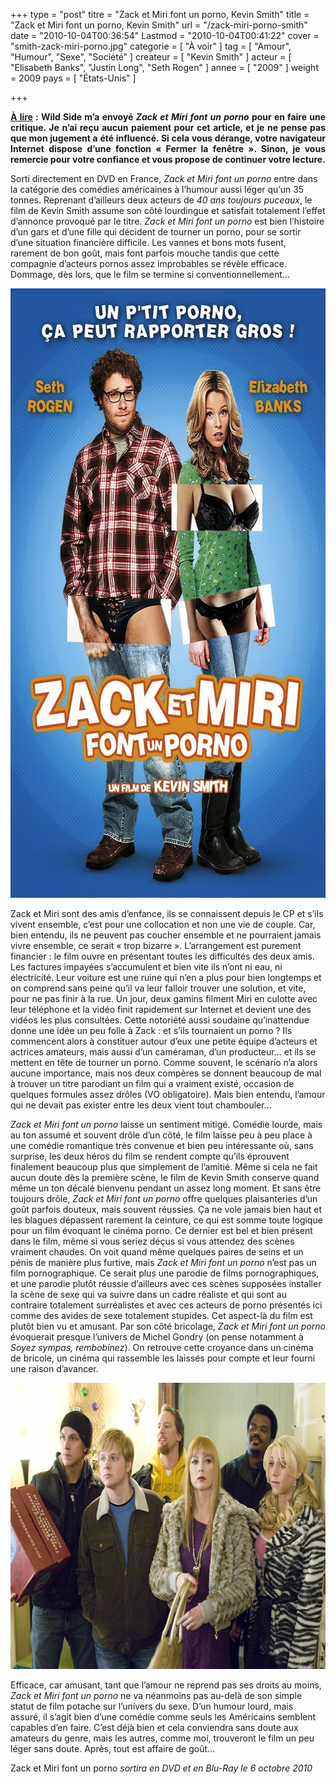 +++
type = "post"
titre = "Zack et Miri font un porno, Kevin Smith"
title = "Zack et Miri font un porno, Kevin Smith"
url = "/zack-miri-porno-smith"
date = "2010-10-04T00:36:54"
Lastmod = "2010-10-04T00:41:22"
cover = "smith-zack-miri-porno.jpg"
categorie = [ "À voir" ]
tag = [ "Amour", "Humour", "Sexe", "Société" ]
createur = [ "Kevin Smith" ]
acteur = [ "Elisabeth Banks", "Justin Long", "Seth Rogen" ]
annee = [ "2009" ]
weight = 2009
pays = [ "États-Unis" ]

+++

<div id="avert" style="text-align: justify;"><strong><span style="text-decoration: underline;">À lire</span> : Wild Side m&rsquo;a envoyé <em>Zack et Miri font un porno</em> pour en faire une critique. Je n’ai reçu aucun paiement pour cet article, et je ne pense pas que mon jugement a été influencé. Si cela vous dérange, votre navigateur Internet dispose d’une fonction « Fermer la fenêtre ». Sinon, je vous remercie pour votre confiance et vous propose de continuer votre lecture.</strong></div>
<p>Sorti directement en DVD en France, <em>Zack et Miri font un porno</em> entre dans la catégorie des comédies américaines à l&rsquo;humour aussi léger qu&rsquo;un 35 tonnes. Reprenant d&rsquo;ailleurs deux acteurs de <em>40 ans toujours puceaux</em>, le film de Kevin Smith assume son côté lourdingue et satisfait totalement l&rsquo;effet d&rsquo;annonce provoqué par le titre. <em>Zack et Miri font un porno</em> est bien l&rsquo;histoire d&rsquo;un gars et d&rsquo;une fille qui décident de tourner un porno, pour se sortir d&rsquo;une situation financière difficile. Les vannes et bons mots fusent, rarement de bon goût, mais font parfois mouche tandis que cette compagnie d&rsquo;acteurs pornos assez improbables se révèle efficace. Dommage, dès lors, que le film se termine si conventionnellement…</p>
<div style="text-align: center;"><img class="aligncenter" src="zack-et-miri-font-un-porno2.jpg" border="0" alt="zack-et-miri-font-un-porno.jpg" width="690" height="975" /></div>
<p>Zack et Miri sont des amis d&rsquo;enfance, ils se connaissent depuis le CP et s&rsquo;ils vivent ensemble, c&rsquo;est pour une collocation et non une vie de couple. Car, bien entendu, ils ne peuvent pas coucher ensemble et ne pourraient jamais vivre ensemble, ce serait « trop bizarre ». L&rsquo;arrangement est purement financier : le film ouvre en présentant toutes les difficultés des deux amis. Les factures impayées s&rsquo;accumulent et bien vite ils n&rsquo;ont ni eau, ni électricité. Leur voiture est une ruine qui n&rsquo;en a plus pour bien longtemps et on comprend sans peine qu&rsquo;il va leur falloir trouver une solution, et vite, pour ne pas finir à la rue. Un jour, deux gamins filment Miri en culotte avec leur téléphone et la vidéo finit rapidement sur Internet et devient une des vidéos les plus consultées. Cette notoriété aussi soudaine qu&rsquo;inattendue donne une idée un peu folle à Zack : et s&rsquo;ils tournaient un porno ? Ils commencent alors à constituer autour d&rsquo;eux une petite équipe d&rsquo;acteurs et actrices amateurs, mais aussi d&rsquo;un caméraman, d&rsquo;un producteur… et ils se mettent en tête de tourner un porno. Comme souvent, le scénario n&rsquo;a alors aucune importance, mais nos deux compères se donnent beaucoup de mal à trouver un titre parodiant un film qui a vraiment existé, occasion de quelques formules assez drôles (VO obligatoire). Mais bien entendu, l&rsquo;amour qui ne devait pas exister entre les deux vient tout chambouler…</p>
<p><em>Zack et Miri font un porno</em> laisse un sentiment mitigé. Comédie lourde, mais au ton assumé et souvent drôle d&rsquo;un côté, le film laisse peu à peu place à une comédie romantique très convenue et bien peu intéressante où, sans surprise, les deux héros du film se rendent compte qu&rsquo;ils éprouvent finalement beaucoup plus que simplement de l&rsquo;amitié. Même si cela ne fait aucun doute dès la première scène, le film de Kevin Smith conserve quand même un ton décalé bienvenu pendant un assez long moment. Et sans être toujours drôle, <em>Zack et Miri font un porno</em> offre quelques plaisanteries d&rsquo;un goût parfois douteux, mais souvent réussies. Ça ne vole jamais bien haut et les blagues dépassent rarement la ceinture, ce qui est somme toute logique pour un film évoquant le cinéma porno. Ce dernier est bel et bien présent dans le film, même si vous seriez déçus si vous attendez des scènes vraiment chaudes. On voit quand même quelques paires de seins et un pénis de manière plus furtive, mais <em>Zack et Miri font un porno</em> n&rsquo;est pas un film pornographique. Ce serait plus une parodie de films pornographiques, et une parodie plutôt réussie d&rsquo;ailleurs avec ces scènes supposées installer la scène de sexe qui va suivre dans un cadre réaliste et qui sont au contraire totalement surréalistes et avec ces acteurs de porno présentés ici comme des avides de sexe totalement stupides. Cet aspect-là du film est plutôt bien vu et amusant. Par son côté bricolage, <em>Zack et Miri font un porno</em> évoquerait presque l&rsquo;univers de Michel Gondry (on pense notamment à <em>Soyez sympas, rembobinez</em>). On retrouve cette croyance dans un cinéma de bricole, un cinéma qui rassemble les laissés pour compte et leur fourni une raison d&rsquo;avancer.</p>
<div style="text-align: center;"><img class="aligncenter" src="zack-and-miri-porn.jpg" border="0" alt="zack-and-miri-porn.jpg" width="690" height="458" /></div>
<p>Efficace, car amusant, tant que l&rsquo;amour ne reprend pas ses droits au moins, <em>Zack et Miri font un porno</em> ne va néanmoins pas au-delà de son simple statut de film potache sur l&rsquo;univers du sexe. D&rsquo;un humour lourd, mais assuré, il s&rsquo;agit bien d&rsquo;une comédie comme seuls les Américains semblent capables d&rsquo;en faire. C&rsquo;est déjà bien et cela conviendra sans doute aux amateurs du genre, mais les autres, comme moi, trouveront le film un peu léger sans doute. Après, tout est affaire de goût…</p>
<p>Zack et Miri font un porno <em>sortira en DVD et en Blu-Ray le 6 octobre 2010</em></p>

